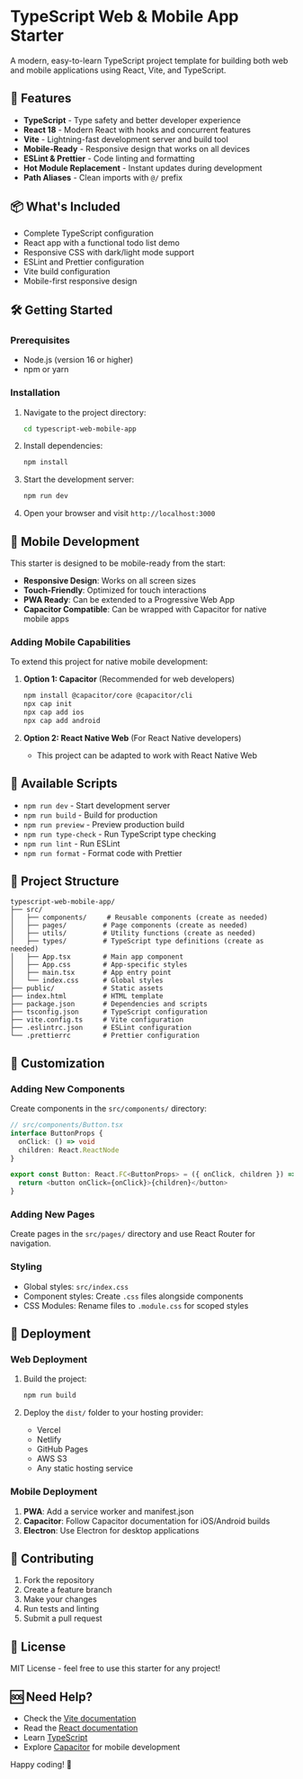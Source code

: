 # TypeScript Web & Mobile App Starter

A modern, easy-to-learn TypeScript project template for building both web and mobile applications using React, Vite, and TypeScript.

## 🚀 Features

- **TypeScript** - Type safety and better developer experience
- **React 18** - Modern React with hooks and concurrent features
- **Vite** - Lightning-fast development server and build tool
- **Mobile-Ready** - Responsive design that works on all devices
- **ESLint & Prettier** - Code linting and formatting
- **Hot Module Replacement** - Instant updates during development
- **Path Aliases** - Clean imports with `@/` prefix

## 📦 What's Included

- Complete TypeScript configuration
- React app with a functional todo list demo
- Responsive CSS with dark/light mode support
- ESLint and Prettier configuration
- Vite build configuration
- Mobile-first responsive design

## 🛠️ Getting Started

### Prerequisites

- Node.js (version 16 or higher)
- npm or yarn

### Installation

1. Navigate to the project directory:
   ```bash
   cd typescript-web-mobile-app
   ```

2. Install dependencies:
   ```bash
   npm install
   ```

3. Start the development server:
   ```bash
   npm run dev
   ```

4. Open your browser and visit `http://localhost:3000`

## 📱 Mobile Development

This starter is designed to be mobile-ready from the start:

- **Responsive Design**: Works on all screen sizes
- **Touch-Friendly**: Optimized for touch interactions
- **PWA Ready**: Can be extended to a Progressive Web App
- **Capacitor Compatible**: Can be wrapped with Capacitor for native mobile apps

### Adding Mobile Capabilities

To extend this project for native mobile development:

1. **Option 1: Capacitor** (Recommended for web developers)
   ```bash
   npm install @capacitor/core @capacitor/cli
   npx cap init
   npx cap add ios
   npx cap add android
   ```

2. **Option 2: React Native Web** (For React Native developers)
   - This project can be adapted to work with React Native Web

## 🧰 Available Scripts

- `npm run dev` - Start development server
- `npm run build` - Build for production
- `npm run preview` - Preview production build
- `npm run type-check` - Run TypeScript type checking
- `npm run lint` - Run ESLint
- `npm run format` - Format code with Prettier

## 📁 Project Structure

```
typescript-web-mobile-app/
├── src/
│   ├── components/     # Reusable components (create as needed)
│   ├── pages/         # Page components (create as needed)
│   ├── utils/         # Utility functions (create as needed)
│   ├── types/         # TypeScript type definitions (create as needed)
│   ├── App.tsx        # Main app component
│   ├── App.css        # App-specific styles
│   ├── main.tsx       # App entry point
│   └── index.css      # Global styles
├── public/            # Static assets
├── index.html         # HTML template
├── package.json       # Dependencies and scripts
├── tsconfig.json      # TypeScript configuration
├── vite.config.ts     # Vite configuration
├── .eslintrc.json     # ESLint configuration
└── .prettierrc        # Prettier configuration
```

## 🎨 Customization

### Adding New Components

Create components in the `src/components/` directory:

```typescript
// src/components/Button.tsx
interface ButtonProps {
  onClick: () => void
  children: React.ReactNode
}

export const Button: React.FC<ButtonProps> = ({ onClick, children }) => {
  return <button onClick={onClick}>{children}</button>
}
```

### Adding New Pages

Create pages in the `src/pages/` directory and use React Router for navigation.

### Styling

- Global styles: `src/index.css`
- Component styles: Create `.css` files alongside components
- CSS Modules: Rename files to `.module.css` for scoped styles

## 🚀 Deployment

### Web Deployment

1. Build the project:
   ```bash
   npm run build
   ```

2. Deploy the `dist/` folder to your hosting provider:
   - Vercel
   - Netlify
   - GitHub Pages
   - AWS S3
   - Any static hosting service

### Mobile Deployment

1. **PWA**: Add a service worker and manifest.json
2. **Capacitor**: Follow Capacitor documentation for iOS/Android builds
3. **Electron**: Use Electron for desktop applications

## 🤝 Contributing

1. Fork the repository
2. Create a feature branch
3. Make your changes
4. Run tests and linting
5. Submit a pull request

## 📄 License

MIT License - feel free to use this starter for any project!

## 🆘 Need Help?

- Check the [Vite documentation](https://vitejs.dev/)
- Read the [React documentation](https://react.dev/)
- Learn [TypeScript](https://www.typescriptlang.org/docs/)
- Explore [Capacitor](https://capacitorjs.com/) for mobile development

Happy coding! 🎉
